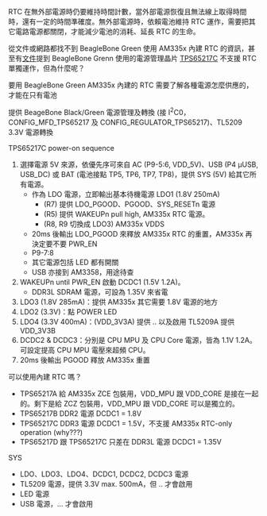 RTC 在無外部電源時仍要維持時間計數，當外部電源恢復且無法線上取得時間時，還有一定的時間準確度。無外部電源時，依賴電池維持 RTC 運作，需要把其它電路電源都關閉，才能減少電池的消耗、延長 RTC 的生命。

從文件或網路都找不到 BeagleBone Green 使用 AM335x 內建 RTC 的資訊，甚至有[文件](http://www.ti.com/lit/ug/slvu551i/slvu551i.pdf "Powering the AM335x with the TPS65217x")提到 BeagleBone Grenn 使用的電源管理晶片 [TPS65217C](http://www.ti.com/product/TPS65217) 不支援 RTC 單獨運作，但為什麼呢？

要用 BeagleBone Green AM335x 內建的 RTC 需要了解各種電源怎麼供應的，才能在只有電池

 提供 BeageBone Black/Green 電源管理及轉換 (接 I<sup>2</sup>C0，CONFIG_MFD_TPS65217 及 CONFIG_REGULATOR_TPS65217)、TL5209 3.3V 電源轉換

TPS65217C power-on sequence

1. 選擇電源 5V 來源，依優先序可來自 AC (P9-5:6, VDD_5V)、USB (P4 &micro;USB, USB_DC) 或 BAT (電池接點 TP5, TP6, TP7, TP8)，提供 SYS (5V) 給其它所有電源。
	* 作為 LDO 電源，立即輸出基本待機電源 LDO1 (1.8V 250mA)
		* (R7) 提供 LDO_PGOOD、PGOOD、SYS_RESETn 電源
		* (R5) 提供 WAKEUPn pull high, AM335x RTC 電源。
		* (R8, R9 切換成 LDO3) AM335x VDDS
	* 20ms 後輸出 LDO_PGOOD 來釋放 AM335x RTC 的重置，AM335x 再決定要不要 PWR_EN
	* P9-7:8
	* 其它電源包括 LED 都有開關
	* USB 亦接到 AM3358，用途待查
2. WAKEUPn until PWR_EN 啟動 DCDC1 (1.5V 1.2A)。
	*  DDR3L SDRAM 電源，可設為 1.35V 來省電
3. LDO3 (1.8V 285mA)：提供 AM335x 其它需要 1.8V 電源的地方
4. LDO2 (3.3V)：點 POWER LED
5. LDO4 (3.3V 400mA)：(VDD_3V3A) 提供 .. 以及啟用 TL5209A 提供 VDD_3V3B
6. DCDC2 & DCDC3：分別是 CPU MPU 及 CPU Core 電源，皆為 1.1V 1.2A。可設定提高 CPU MPU 電壓來超頻 CPU。
7. 20ms 後輸出 PGOOD 釋放 AM335x 重置

可以使用內建 RTC 嗎？

* TPS65217A 給 AM335x ZCE 包裝用，VDD_MPU 跟 VDD_CORE 是接在一起的。剩下是給 ZCZ 包裝用，VDD_MPU 跟 VDD_CORE 可以是獨立的。
* TPS65217B DDR2 電源 DCDC1 = 1.8V
* TPS65217C DDR3 電源 DCDC1 = 1.5V，不支援 AM335x RTC-only operation (why???)
* TPS65217D 跟 TPS65217C 只差在 DDR3L 電源 DCDC1 = 1.35V

SYS

* LDO、LDO3、LDO4、DCDC1, DCDC2, DCDC3 電源
* TL5209 電源，提供 3.3V max. 500mA，但 .. 才會啟用
* LED 電源
* USB 電源，... 才會啟用

